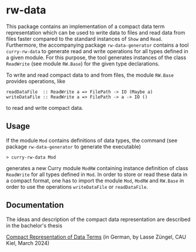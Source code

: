 rw-data
=======

This package contains an implementation of a compact data term representation
which can be used to write data to files and read data from files
faster compared to the standard instances of `Show` and `Read`.
Furthermore, the accompanying package `rw-data-generator` contains a tool
`curry-rw-data` to generate read and write operations for all types
defined in a given module. For this purpose, the tool
generates instances of the class `ReadWrite` (see module `RW.Base`)
for the given type declarations.

To write and read compact data to and from files, the module `RW.Base`
provides operations, like

    readDataFile  :: ReadWrite a => FilePath -> IO (Maybe a)
    writeDataFile :: ReadWrite a => FilePath -> a -> IO ()

to read and write compact data.

Usage
-----

If the module `Mod` contains definitions of data types,
the command (see package `rw-data-generator` to generate
the executable)

    > curry-rw-data Mod

generates a new Curry module `ModRW` containing instance
definition of class `ReadWrite` for all types defined in `Mod`.
In order to store or read these data in a compact format,
one has to import the module `Mod`, `ModRW` and `RW.Base`
in order to use the operations `writeDataFile` or
`readDataFile`.

Documentation
-------------

The ideas and description of the compact data representation
are described in the bachelor's thesis

[Compact Representation of Data Terms](https://www.michaelhanus.de/lehre/abschlussarbeiten/bsc/Zuengel_Lasse.pdf)
(in German, by Lasse Züngel, CAU Kiel, March 2024)

